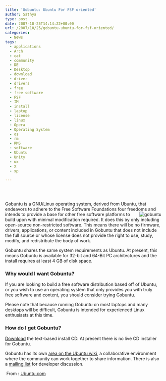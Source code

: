 ```yaml
---
title: 'Gobuntu: Ubuntu For FSF oriented'
author: Sathya
type: post
date: 2007-10-25T14:14:22+00:00
url: /2007/10/25/gobuntu-ubuntu-for-fsf-oriented/
categories:
  - News
tags:
  - applications
  - Arch
  - cat
  - community
  - DE
  - Desktop
  - download
  - driver
  - drivers
  - free
  - free software
  - FSF
  - IM
  - install
  - laptop
  - license
  - linux
  - Opera
  - Operating System
  - os
  - rm
  - RMS
  - software
  - Ubuntu
  - Unity
  - ux
  - X
  - xp

---
```

<!--StartFragment --> 

## 

Gobuntu is a GNU/Linux operating system, derived from Ubuntu, that endeavors to adhere to the Free Software Foundations four freedoms and intends to <img align="right"  src="http://www.ubuntu.com/files/u1/gobuntu-med.jpg" alt="gobuntu"  />provide a base for other free software platforms to build upon with minimal modification required. It does this by only including open-source non-restricted software. This means there will be no firmware, drivers, applications, or content included in Gobuntu that does not include the full source or whose license does not provide the right to use, study, modify, and redistribute the body of work.

Gobuntu shares the same system requirements as Ubuntu. At present, this means Gobuntu is available for 32-bit and 64-Bit PC architectures and the install requires at least 4 GB of disk space.

### Why would I want Gobuntu?

If you are looking to build a free software distribution based off of Ubuntu, or you wish to use an operating system that only provides you with truly free software and content, you should consider trying Gobuntu.

Please note that because running Gobuntu on most laptops and many desktops will be difficult, Gobuntu is intended for experienced Linux enthusiasts at this time.

### How do I get Gobuntu?

[Download][1] the text-based install CD. At present there is no live CD installer for Gobuntu.

Gobuntu has its own [area on the Ubuntu wiki][2], a collaborative environment where the community can work together to share information. There is also a [mailing list][3] for developer discussion.

 From : [Ubuntu.com][4]

 [1]: http://cdimage.ubuntu.com/gobuntu/releases/7.10/release/
 [2]: http://wiki.ubuntu.com/Gobuntu
 [3]: https://lists.ubuntu.com/mailman/listinfo/gobuntu-devel
 [4]: http://www.ubuntu.com/products/whatisubuntu/gobuntu
